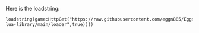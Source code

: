 Here is the loadstring: 

    loadstring(game:HttpGet("https://raw.githubusercontent.com/eggn885/Eggs-lua-library/main/loader",true))()
